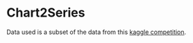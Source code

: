 # Chart2Series

Data used is a subset of the data from this [kaggle competition](https://www.kaggle.com/competitions/benetech-making-graphs-accessible).

